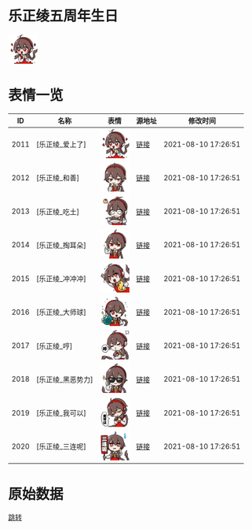 # 乐正绫五周年生日

<img src="./cover.png" height="60" alt="cover" />

# 表情一览

|ID|名称|表情|源地址|修改时间|
|----|----|----|----|----|
|2011|[乐正绫_爱上了]|<img src="./pic/002011_%5B乐正绫_爱上了%5D.png" height="60" alt="爱上了"/>|[链接](http://i0.hdslb.com/bfs/emote/5c7d4bbf3de5bd16c4d80e5485a88419f4513e18.png)|2021-08-10 17:26:51|
|2012|[乐正绫_和善]|<img src="./pic/002012_%5B乐正绫_和善%5D.png" height="60" alt="和善"/>|[链接](http://i0.hdslb.com/bfs/emote/384fbadcb808e77060420b1b978eb5abe3c29289.png)|2021-08-10 17:26:51|
|2013|[乐正绫_吃土]|<img src="./pic/002013_%5B乐正绫_吃土%5D.png" height="60" alt="吃土"/>|[链接](http://i0.hdslb.com/bfs/emote/4a0294a51ad600f349a7bad0ea0b45214aff82a7.png)|2021-08-10 17:26:51|
|2014|[乐正绫_掏耳朵]|<img src="./pic/002014_%5B乐正绫_掏耳朵%5D.png" height="60" alt="掏耳朵"/>|[链接](http://i0.hdslb.com/bfs/emote/c9f5b9c925774f494cb19fab647c76cc91102b86.png)|2021-08-10 17:26:51|
|2015|[乐正绫_冲冲冲]|<img src="./pic/002015_%5B乐正绫_冲冲冲%5D.png" height="60" alt="冲冲冲"/>|[链接](http://i0.hdslb.com/bfs/emote/11f71389d302b1deb388df2317705b7251489f43.png)|2021-08-10 17:26:51|
|2016|[乐正绫_大师球]|<img src="./pic/002016_%5B乐正绫_大师球%5D.png" height="60" alt="大师球"/>|[链接](http://i0.hdslb.com/bfs/emote/ad34579154c9eb7aba9e56ebc24dac029c8b7c17.png)|2021-08-10 17:26:51|
|2017|[乐正绫_哼]|<img src="./pic/002017_%5B乐正绫_哼%5D.png" height="60" alt="哼"/>|[链接](http://i0.hdslb.com/bfs/emote/648ee977b508084dc29995889f2033d3f6532dfd.png)|2021-08-10 17:26:51|
|2018|[乐正绫_黑恶势力]|<img src="./pic/002018_%5B乐正绫_黑恶势力%5D.png" height="60" alt="黑恶势力"/>|[链接](http://i0.hdslb.com/bfs/emote/ffd0986edac52a9d61a3d41aa325997bf33c8454.png)|2021-08-10 17:26:51|
|2019|[乐正绫_我可以]|<img src="./pic/002019_%5B乐正绫_我可以%5D.png" height="60" alt="我可以"/>|[链接](http://i0.hdslb.com/bfs/emote/4b8a2f70f791f22e43c49497b225d0cbe1d46970.png)|2021-08-10 17:26:51|
|2020|[乐正绫_三连呢]|<img src="./pic/002020_%5B乐正绫_三连呢%5D.png" height="60" alt="三连呢"/>|[链接](http://i0.hdslb.com/bfs/emote/daecf72d47695829659370440362086edd507fec.png)|2021-08-10 17:26:51|

# 原始数据

[跳转](./raw.json)

